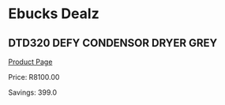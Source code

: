 
# Ebucks Dealz
## DTD320 DEFY CONDENSOR DRYER GREY
[Product Page](https://www.ebucks.com/web/shop/productSelected.do?prodId=1173219299&catId=704981826)

Price: R8100.00

Savings: 399.0


	